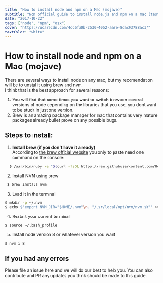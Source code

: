 ```yaml
---
title: "How to install node and npm on a Mac (mojave)"
subtitle: "Non official guide to install node.js and npm on a mac (tested with osx mojave version)"
date: "2017-10-22"
tags: ["node", "npm", "osx"]
cover: "https://ucarecdn.com/4cc6fa0b-2530-4052-aa7e-8dac03788ac3/"
textColor: "white"
---
```


# How to install node and npm on a Mac (mojave)

There are several ways to install node on any mac, but my recomendation will be to unstal it using brew and nvm.  
I think that is the best approach for several reasons:

  1. You will find that some times you want to switch between several versions of node depending on the libraries that you use, you dont want to be stuck in just one version.
  2. Brew is an amazing package manager for mac that contains very mature packages already bullet prove on any possible bugs.
  
## Steps to install:

  1. **Install brew (if you don't have it already)**  
  According to [the brew official website](https://brew.sh/) you only to paste need one command on the console:
  
  ```sh
    $ /usr/bin/ruby -e "$(curl -fsSL https://raw.githubusercontent.com/Homebrew/install/master/install)"
  ```
  
  2. Install NVM using brew
  
  ```sh
   $ brew install nvm
  ```
  
  3. Load it in the terminal
  
  ```sh
  $ mkdir -p ~/.nvm
  $ echo $'export NVM_DIR="$HOME/.nvm"\n. "/usr/local/opt/nvm/nvm.sh"' >> ~/.bash_profile
  ```
  4. Restart your current terminal
  ```sh
  $ source ~/.bash_profile
  ```
  
  5. Install node version 8 or whatever version you want
  ```sh
  $ nvm i 8
  ```
  
 ## If you had any errors
 
 Please file an issue here and we will do our best to help you. You can also contribute and PR any updates you think should be made to this guide..
 
